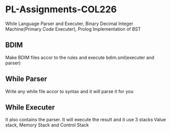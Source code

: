 # PL-Assignments-COL226
While Language Parser and Executer, Binary Decimal Integer Machine(Primary Code Executer), Prolog Implementation of BST

## BDIM
Make BDIM files accor to the rules and execute bdim.sml(executer and parser)

## While Parser
Write any while file accor to syntax and it will parse it for you

## While Executer 
It also contains the parser. It will execute the result and it use 3 stacks Value stack, Memory Stack and Control Stack

